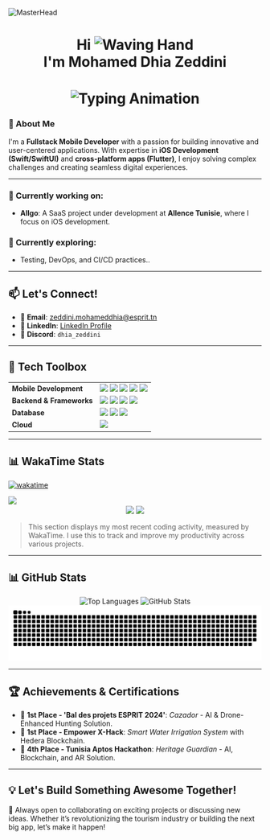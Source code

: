 ![MasterHead](https://user-images.githubusercontent.com/10498744/210012254-234538ff-d198-48aa-8964-37e6fd45d227.gif)

</div>
<div align="center">
    <h1>
        Hi <img src="https://user-images.githubusercontent.com/18350557/176309783-0785949b-9127-417c-8b55-ab5a4333674e.gif" alt="Waving Hand" width="35"/>  
        <br>
        I'm Mohamed Dhia Zeddini
    </h1>
</div>

<h1 align="center">
    <img src="https://readme-typing-svg.herokuapp.com/?font=Righteous&size=35&center=true&vCenter=true&width=500&height=70&lines=Welcome+to+my+GitHub+profile!" alt="Typing Animation" />
</h1>

### 🚀 About Me

I'm a **Fullstack Mobile Developer** with a passion for building innovative and user-centered applications. With expertise in **iOS Development (Swift/SwiftUI)** and **cross-platform apps (Flutter)**, I enjoy solving complex challenges and creating seamless digital experiences.

---

### 🔭 Currently working on:
- **Allgo**: A SaaS project under development at **Allence Tunisie**, where I focus on iOS development.

### 🌱 Currently exploring:
- Testing, DevOps, and CI/CD practices..

---

## 📫 Let's Connect!
- 📧 **Email**: [zeddini.mohameddhia@esprit.tn](mailto:zeddini.mohameddhia@esprit.tn)
- 💼 **LinkedIn**: [LinkedIn Profile](https://www.linkedin.com/in/mohamed-dhia-zeddini-2aa1a627a/)
- 💬 **Discord**: `dhia_zeddini`

---

## 🔧 Tech Toolbox

<table>
  <tr>
    <td><b>Mobile Development</b></td>
    <td>
      <img src="https://img.shields.io/badge/Android-3DDC84?style=for-the-badge&logo=android&logoColor=white" />
      <img src="https://img.shields.io/badge/Swift-F05138?style=for-the-badge&logo=swift&logoColor=white" />
      <img src="https://img.shields.io/badge/Kotlin-7F52FF?style=for-the-badge&logo=kotlin&logoColor=white" />
      <img src="https://img.shields.io/badge/Flutter-02569B?style=for-the-badge&logo=flutter&logoColor=white" />
      <img src="https://img.shields.io/badge/SwiftUI-F05138?style=for-the-badge&logo=swift&logoColor=white" />
    </td>
  </tr>
  <tr>
    <td><b>Backend & Frameworks</b></td>
    <td>
      <img src="https://img.shields.io/badge/Node.js-339933?style=for-the-badge&logo=node.js&logoColor=white" />
      <img src="https://img.shields.io/badge/PHP_Symfony-000000?style=for-the-badge&logo=symfony&logoColor=white" />
      <img src="https://img.shields.io/badge/Java-007396?style=for-the-badge&logo=java&logoColor=white" />
      <img src="https://img.shields.io/badge/AWS_Chalice-FF9900?style=for-the-badge&logo=aws-lambda&logoColor=white" />
    </td>
  </tr>
  <tr>
    <td><b>Database</b></td>
    <td>
      <img src="https://img.shields.io/badge/MongoDB-47A248?style=for-the-badge&logo=mongodb&logoColor=white" />
      <img src="https://img.shields.io/badge/SQL-4479A1?style=for-the-badge&logo=postgresql&logoColor=white" />
      <img src="https://img.shields.io/badge/Firebase-FFCA28?style=for-the-badge&logo=firebase&logoColor=white" />
    </td>
  </tr>
  <tr>
    <td><b>Cloud</b></td>
    <td>
      <img src="https://img.shields.io/badge/AWS-232F3E?style=for-the-badge&logo=amazon-aws&logoColor=white" />
    </td>
  </tr>
</table>

---

## 📊 WakaTime Stats

[![wakatime](https://wakatime.com/badge/user/018c9cf3-2453-4c68-874a-7511df791621.svg)](https://wakatime.com/@018c9cf3-2453-4c68-874a-7511df791621)

<img src="https://wakatime.com/share/@dhia_zeddini/fca71cea-2a85-4020-852b-8799f595390f.svg" width="700"/>
<div align="center">
  <img src="https://wakatime.com/share/@dhia_zeddini/9537d9d0-81c1-447e-a141-17992a75fc82.svg"  width="350"  />
  <img src="https://wakatime.com/share/@dhia_zeddini/bc88e2e4-52ff-4401-8fb3-3f685dd2d6da.svg"  width="350" />
</div>

> This section displays my most recent coding activity, measured by WakaTime. I use this to track and improve my productivity across various projects.

---

## 📊 GitHub Stats

<div align="center">
  <img src="https://github-profile-summary-cards.vercel.app/api/cards/repos-per-language?username=dhia-zeddini&theme=github_dark" alt="Top Languages" width="350"  />
  <img src="https://github-readme-stats.vercel.app/api/top-langs/?username=dhia-zeddini&layout=compact&theme=tokyonight" alt="GitHub Stats" width="350" />
</div>

<picture>
  <source media="(prefers-color-scheme: dark)" srcset="https://raw.githubusercontent.com/platane/snk/output/github-contribution-grid-snake-dark.svg" />
  <source media="(prefers-color-scheme: light)" srcset="https://raw.githubusercontent.com/platane/snk/output/github-contribution-grid-snake.svg" />
  <img alt="github contribution grid snake animation" src="https://raw.githubusercontent.com/platane/snk/output/github-contribution-grid-snake.svg" />
</picture>

---

## 🏆 Achievements & Certifications

- 🥇 **1st Place - 'Bal des projets ESPRIT 2024'**: *Cazador* - AI & Drone-Enhanced Hunting Solution.
- 🥇 **1st Place - Empower X-Hack**: *Smart Water Irrigation System* with Hedera Blockchain.
- 🥉 **4th Place - Tunisia Aptos Hackathon**: *Heritage Guardian* - AI, Blockchain, and AR Solution.

---

## 💡 Let's Build Something Awesome Together!

🤝 Always open to collaborating on exciting projects or discussing new ideas. Whether it’s revolutionizing the tourism industry or building the next big app, let’s make it happen!
